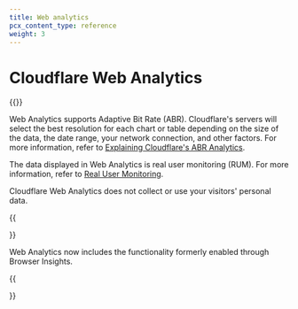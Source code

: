 ```yaml
---
title: Web analytics
pcx_content_type: reference
weight: 3
---
```


# Cloudflare Web Analytics

{{<render file="_web-analytics-definition.md">}}

Web Analytics supports Adaptive Bit Rate (ABR). Cloudflare's servers will select the best resolution for each chart or table depending on the size of the data, the date range, your network connection, and other factors. For more information, refer to [Explaining Cloudflare's ABR Analytics](https://blog.cloudflare.com/explaining-cloudflares-abr-analytics/).

The data displayed in Web Analytics is real user monitoring (RUM). For more information, refer to [Real User Monitoring](https://en.wikipedia.org/wiki/Real_user_monitoring).

Cloudflare Web Analytics does not collect or use your visitors' personal data.

{{<Aside type="note">}}

Web Analytics now includes the functionality formerly enabled through Browser Insights.

{{</Aside>}}